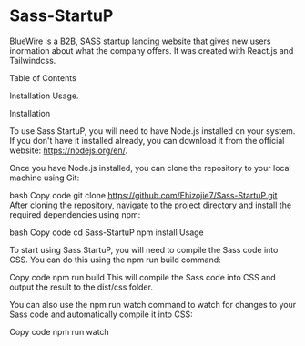 # Sass-StartuP
BlueWire is a B2B, SASS startup landing website that gives new users inormation about what the company offers.
It was created with React.js and Tailwindcss.

Table of Contents

Installation
Usage.

Installation

To use Sass StartuP, you will need to have Node.js installed on your system. If you don't have it installed already, you can download it from the official website: https://nodejs.org/en/.

Once you have Node.js installed, you can clone the repository to your local machine using Git:

bash
Copy code
git clone https://github.com/Ehizojie7/Sass-StartuP.git
After cloning the repository, navigate to the project directory and install the required dependencies using npm:

bash
Copy code
cd Sass-StartuP
npm install
Usage

To start using Sass StartuP, you will need to compile the Sass code into CSS. You can do this using the npm run build command:

Copy code
npm run build
This will compile the Sass code into CSS and output the result to the dist/css folder.

You can also use the npm run watch command to watch for changes to your Sass code and automatically compile it into CSS:

Copy code
npm run watch
